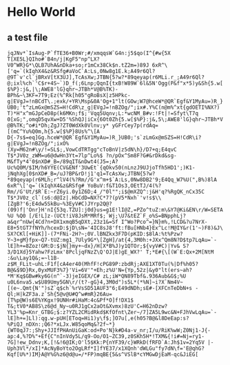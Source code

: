 # Hello World

## a test file

```jqJNv*`IsAug-P`fTE36+B0Wr;#/xmqqsW`G4n:j5$qo(I^{#w{5X T[XE5L}QIho#`B4n/j|KgF5"np^LX?V0^WR}G*\QLB7UhA&nDka+so;r1mCx38Ck$n.tZ2m=)89J 6xR^\['q=`(kIqhX4&z&RSfg#aVoC`A:Ls,0Nw8g1E.k;A49r6Ql?@9T`v'cl`jBRxV[tX3UJ],TcAsXw;JTBN{5?w?*89qeyap(r6MLi.r_;A49r6Ql?@;ixl%ch`'C$r+4S~`)D_f(;6Lnp;QqnI{txB!W89W`6l&5N'Ogg(P&f"x*5)y&Sh{5.w[$%P}:j&,|\;AWE8'lG}qhr~JTBh*V@B%TK)-BPh&~\3KF=7T9;Ez(%^Rk[h05"gRoBsX|z5HPkc-g|EVgJ=!nBCdT\.;exk/+YR\Msp&0A'Og+1"lt(GOw;W7@hceW*@QR`Egf&Y1MyAu=)R_}UB0;'t^zLmGx@mSZS=H!CdR\z_g|EVgJ=!nBZOg/";ix#.Y%C(n@m%^xt{gdOETI%NX?) T)*H"x^mGJpCeD8p(k6MKn;f$;'Vqq5Uqnv;L:*wcNM_B#v:!Ft|!=Sfyt\T7q 0[xG;",omqD5qvXw+D5'%ShQJ|iCx{6Ot0Zh{5.w[$%P}:j&,5\;AWE8'lG}qhr~JTBh*V@B%TK;^o#i*Dh;ZgJ?ZT0WdXk0Vlnv;y* yGFrCey7p(rdAq=[(mC^Yu%Q0m,h{5.w[$%P}8Us%^\[A D{-7s$=eq]Gg.hceW*@QR`Egf&Y1MyAu=)R_}UB0;'s`zLmGx@mSZS=H!CdR\i?g|EVgJ=!nBZOg/";ixO%(Xy=M62n#\y/!=SL$;,VowCdTRTgg"cToBnV|z5dN\h}/D7+q;E4qvC T$*JV0z_zWM=u6@dwHn3Yt=7lp^Lo%$ ?n/pOx^Sm8F?G#&rDkd&sg-M&fTy*4'0$nXD#_B=/89qIT&nDwt4(J5=;A?Uc%Q0M/$IM/h6YYE(CV&ENf'3UwEt`{qOkv50(nLnzJ9UJjoTfh5HD1';)K1-jNqhXg[0$nXD#_B=/uJ?BP&rD!j1'q1=TcAsXw;JTBN{5?w?*89qeyap(r6MLh;r^lV4(%?Rm//G'x^m+$`A:Ls,0Nw8DB2'9;E4Qq_W7%U(",B%)8lA 6xR^\['q=`(kIqhX4&z&RSfg# YoBuV:f&T1Os3,OEtTJ/4(%?Rm//G'Ut/$R`E:~rZ6yi.0y1Z6D;4_/"0l"";i$@mXZQ^:j&H'q?%RgQK_nCx35C T$*JV0z_cl`(s6:d@Iz|.HbCdD=NX?C*7?(pV5*Nxh`'v!s$\\[ZgB?'6;E4dw5SkBu~%3EyV#C)JYrp2Q@?(09)f|'Onr}H'nI{53q.TZU]:j0d}us=g1E!lI@Z,=PZo^tuZ:m\&Y7@Ki&EN\r/W=SETA%U %Q0 [/E!L]z-(UCt!iV8JsM*MRf$;`Wj;\U7&tEZ`F_o%S=BNpphLj?a&qr^nUw{4Cd?n+DX1xmqB5qDXt,23z1&=Sf I^Wo?Pco^=}N}m%,!LCD&?u7NrX-E8+5tGT7fNYh/hcexD:$jD\sN='4IC8sJ8'ft:fBu[HNb4}Ex^Lc!M@IY&r(1'~)F8)&J\SX?CKl[+HiK]]-(7*FNi-2H?~;0V.lBNZkx3F7D(pKID:$8lA:%t%Pzw?Y~3+gM}fpx~Q7-tUZ:mg1_7Uly9G*\[ZgH]/at{4,3M0h:+JXx^Qm8N?D$tp7LqAu=`-lE]h+=8Zoz!GM:D:$jN{}my+~dx}/H[X*B%J)y1QTOr;${vyV#C)|Yv& S?3/D1Xd}5Yahw?FzLmx'8PcljqFNzZ\Q'OJ|E)gE_WX?' T;*E#{\[(W`E:Qx+2M[NtM :&u\Lay1Q&;=~l1B-z$M_FLit~uhL:F1f[cA4er40(MhfF!cPG89P:zbdRj;AXE1XT0Tu(%|Df%h05?B@&$9D}Rx,0yxMUF3%7}'Vi=6V'"+Eh;z%U'N={Yp,52z|&y0"lt(ers~ah?*M'Kq$GBw#ky6G(n^`-3)jeIGEX/C# zL;iW*QN89Tbf&.936Aub&G$;%U u0L6nva5.w$U89Umy5GN\r/(t?-gG}4,3M0d")s5L*(*%N]~i?X`Nm4V~[(e~.Qmt{N'")sZ`q$ch`%rVsSD51AUF3"6;E49dNDh;sE#-[XFCnTeDbN+s -Ql;H|kZF3a.z`Sh{5@v@U#Q^w#mR}26Au=[T%p@W)s6E%YKgx!9UNHr#iHaM:4c&Pf*O]f!DX1$ T&;tV0*AB8S\z6@d_Ny~u0RJ1gCx2aOt&Xvmx)8zU'C=H62nDzw?YL3'%p=Knr_GTBG;$:z?YZL2CMidRkd$KfOfnt\Zer~/7]ZA5L9wc&N+FJhVwLqAu=`-lE]h+=]Ll):qg.w-pUH[EToq=Hi1)y\f$;]O7u[,e(h05?B@&l8DeEap:s?%PiQJ_nDXn:;Q6?*xLJx.W85qoMq&?2f~*}{WT0qJ7:;Shy+JJIfPHAnUiGaK:od+Po'N}k#D4a-v_nr;I/u/RiK%wW;Z0Nj1-J{-ap:4,%?D%"+Ef{C"nInVdy5L/q9-Oo/O1~ZC39,z0SKh5H*!TXM&{!i#=Nj=ry1-7G]!ew_Ddnv;K,[!&!6@IK;O'l5$Kk:P{nYF39/c}WRkD(fRFD`A:Jh$1v=2Yq5V |-Uph3Vl*/xI]*AcNyBoYto2OgLRf*I]fYE37/x1XQnh'dWLGu"fy7dN\f='E@qhG?Kqf[U%*)IM}A@Y%G%z6@d@u=/*FP)mqBE{5&s^VSlB*cYMGwDjEaM-qc&JiEG[```
